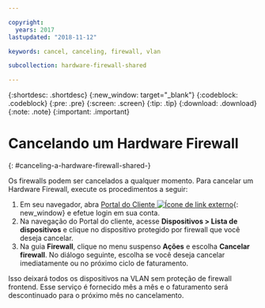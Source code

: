 ```yaml
---

copyright:
  years: 2017
lastupdated: "2018-11-12"

keywords: cancel, canceling, firewall, vlan

subcollection: hardware-firewall-shared

---
```


{:shortdesc: .shortdesc}
{:new_window: target="_blank"}
{:codeblock: .codeblock}
{:pre: .pre}
{:screen: .screen}
{:tip: .tip}
{:download: .download}
{:note: .note}
{:important: .important}

# Cancelando um Hardware Firewall
{: #canceling-a-hardware-firewall-shared-}

Os firewalls podem ser cancelados a qualquer momento. Para cancelar um Hardware Firewall, execute os procedimentos a seguir:

1. Em seu navegador, abra [Portal do Cliente ![Ícone de link externo](../../icons/launch-glyph.svg "Ícone de link externo")](https://control.softlayer.com/){: new_window} e efetue login em sua conta.
2. Na navegação do Portal do cliente, acesse **Dispositivos > Lista de
dispositivos** e clique no dispositivo protegido por firewall que você deseja
cancelar.
3.  Na guia **Firewall**, clique no menu suspenso
**Ações** e escolha **Cancelar firewall**. No
diálogo seguinte, escolha se você deseja cancelar imediatamente ou no próximo ciclo de
faturamento.

Isso deixará todos os dispositivos na VLAN sem proteção de firewall frontend. Esse
serviço é fornecido mês a mês e o faturamento será descontinuado para o próximo mês no
cancelamento.
